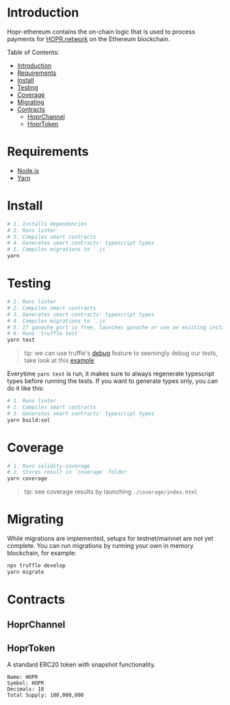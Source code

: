 # Introduction

Hopr-ethereum contains the on-chain logic that is used to process payments for [HOPR.network](https://hopr.network) on the Ethereum blockchain.

Table of Contents:

- [Introduction](#introduction)
- [Requirements](#requirements)
- [Install](#install)
- [Testing](#testing)
- [Coverage](#coverage)
- [Migrating](#migrating)
- [Contracts](#contracts)
  - [HoprChannel](#hoprchannel)
  - [HoprToken](#hoprtoken)

# Requirements

- [Node.js](https://nodejs.org)
- [Yarn](https://yarnpkg.com)

# Install

```bash
# 1. Installs dependancies
# 2. Runs linter
# 3. Compiles smart contracts
# 4. Generates smart contracts' typescript types
# 5. Compiles migrations to `.js`
yarn
```

# Testing

```bash
# 1. Runs linter
# 2. Compiles smart contracts
# 3. Generates smart contracts' typescript types
# 4. Compiles migrations to `.js`
# 5. If ganache port is free, launches ganache or use an existing instance
# 6. Runs `truffle test`
yarn test
```

> tip: we can use truffle's [debug](https://www.trufflesuite.com/docs/truffle/getting-started/debugging-your-contracts#debugging-your-contracts) feature to seemingly debug our tests, take look at this [example](./test/examples/DebugExample.test.ts)

Everytime `yarn test` is run, it makes sure to always regenerate typescript types before running the tests.
If you want to generate types only, you can do it like this:

```bash
# 1. Runs linter
# 2. Compiles smart contracts
# 3. Generates smart contracts' typescript types
yarn build:sol
```

# Coverage

```bash
# 1. Runs solidity-coverage
# 2. Stores result in `coverage` folder
yarn coverage
```

> tip: see coverage results by launching `./coverage/index.html`

# Migrating

While migrations are implemented, setups for testnet/mainnet are not yet complete.
You can run migrations by running your own in memory blockchain, for example:

```bash
npx truffle develop
yarn migrate
```

# Contracts

## HoprChannel

## HoprToken

A standard ERC20 token with snapshot functionality.

```
Name: HOPR
Symbol: HOPR
Decimals: 18
Total Supply: 100,000,000
```
